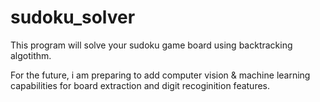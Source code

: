 # sudoku_solver
This program will solve your sudoku game board using backtracking algotithm.

For the future, i am preparing to add computer vision & machine learning capabilities for board extraction and digit recoginition features.
